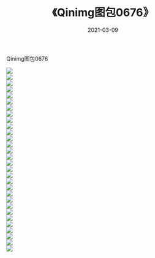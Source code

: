 ﻿---
layout: post
title:  《Qinimg图包0676》
date:   2021-03-09
img: http://imgx.orgx.ga/Qinimg图包/Qinimg图包0676/000.jpg
categories: [美女, 清纯, 唯美]
---

Qinimg图包0676

 ![](http://imgx.orgx.ga/Qinimg图包/Qinimg图包0676/001.jpg) <br>![](http://imgx.orgx.ga/Qinimg图包/Qinimg图包0676/002.jpg) <br>![](http://imgx.orgx.ga/Qinimg图包/Qinimg图包0676/003.jpg) <br>![](http://imgx.orgx.ga/Qinimg图包/Qinimg图包0676/004.jpg) <br>![](http://imgx.orgx.ga/Qinimg图包/Qinimg图包0676/005.jpg) <br>![](http://imgx.orgx.ga/Qinimg图包/Qinimg图包0676/006.jpg) <br>![](http://imgx.orgx.ga/Qinimg图包/Qinimg图包0676/007.jpg) <br>![](http://imgx.orgx.ga/Qinimg图包/Qinimg图包0676/008.jpg) <br>![](http://imgx.orgx.ga/Qinimg图包/Qinimg图包0676/009.jpg) <br>![](http://imgx.orgx.ga/Qinimg图包/Qinimg图包0676/010.jpg) <br>![](http://imgx.orgx.ga/Qinimg图包/Qinimg图包0676/011.jpg) <br>![](http://imgx.orgx.ga/Qinimg图包/Qinimg图包0676/012.jpg) <br>![](http://imgx.orgx.ga/Qinimg图包/Qinimg图包0676/013.jpg) <br>![](http://imgx.orgx.ga/Qinimg图包/Qinimg图包0676/014.jpg) <br>![](http://imgx.orgx.ga/Qinimg图包/Qinimg图包0676/015.jpg) <br>![](http://imgx.orgx.ga/Qinimg图包/Qinimg图包0676/016.jpg) <br>![](http://imgx.orgx.ga/Qinimg图包/Qinimg图包0676/017.jpg) <br>![](http://imgx.orgx.ga/Qinimg图包/Qinimg图包0676/018.jpg) <br>![](http://imgx.orgx.ga/Qinimg图包/Qinimg图包0676/019.jpg) <br>![](http://imgx.orgx.ga/Qinimg图包/Qinimg图包0676/020.jpg) <br>![](http://imgx.orgx.ga/Qinimg图包/Qinimg图包0676/021.jpg) <br>![](http://imgx.orgx.ga/Qinimg图包/Qinimg图包0676/022.jpg) <br>![](http://imgx.orgx.ga/Qinimg图包/Qinimg图包0676/023.jpg) <br>![](http://imgx.orgx.ga/Qinimg图包/Qinimg图包0676/024.jpg) <br>![](http://imgx.orgx.ga/Qinimg图包/Qinimg图包0676/025.jpg) <br>![](http://imgx.orgx.ga/Qinimg图包/Qinimg图包0676/026.jpg) <br>![](http://imgx.orgx.ga/Qinimg图包/Qinimg图包0676/027.jpg) <br>![](http://imgx.orgx.ga/Qinimg图包/Qinimg图包0676/028.jpg) <br>![](http://imgx.orgx.ga/Qinimg图包/Qinimg图包0676/029.jpg) <br>![](http://imgx.orgx.ga/Qinimg图包/Qinimg图包0676/030.jpg) <br>